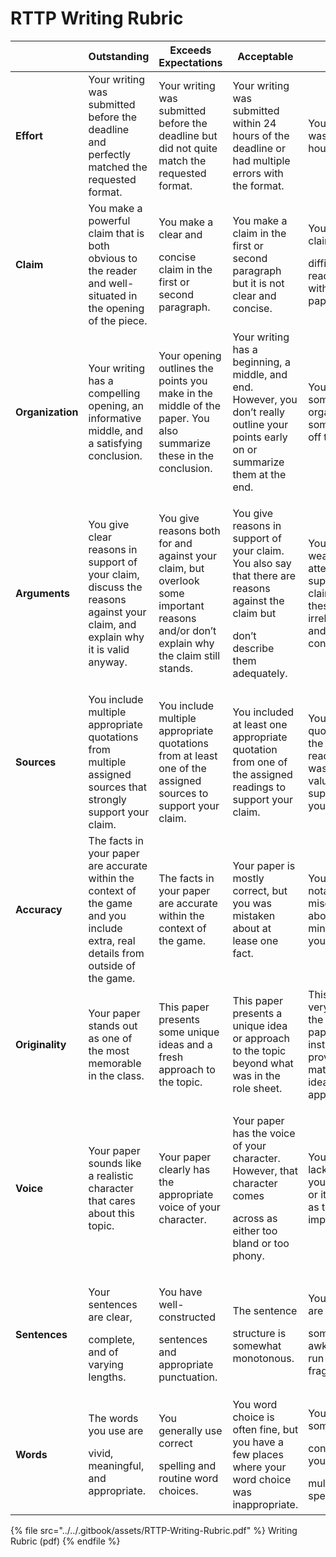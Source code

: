 # RTTP Writing Rubric



|                  | Outstanding                                                                                                                       | Exceeds Expectations                                                                                                                   | Acceptable                                                                                                                                        | Poor                                                                                                           | Dreadful                                                                                                          |
| ---------------- | --------------------------------------------------------------------------------------------------------------------------------- | -------------------------------------------------------------------------------------------------------------------------------------- | ------------------------------------------------------------------------------------------------------------------------------------------------- | -------------------------------------------------------------------------------------------------------------- | ----------------------------------------------------------------------------------------------------------------- |
| **Effort**       | Your writing was submitted before the deadline and perfectly matched the requested format.                                        | Your writing was submitted before the deadline but did not quite match the requested format.                                           | Your writing was submitted within 24 hours of the deadline or had multiple errors with the format.                                                | Your writing was over 24 hours late.                                                                           | Your writing was not submitted until the instructor asked for it.                                                 |
| **Claim**        | You make a powerful claim that is both obvious to the reader and well-situated in the opening of the piece.                       | <p>You make a clear and</p><p>concise claim in the first or second paragraph.</p>                                                      | You make a claim in the first or second paragraph but it is not clear and concise.                                                                | <p>You make a claim, but it is</p><p>difficult for the reader to find it within the paper.</p>                 | Your claim is unclear to the reader.                                                                              |
| **Organization** | Your writing has a compelling opening, an informative middle, and a satisfying conclusion.                                        | Your opening outlines the points you make in the middle of the paper. You also summarize these in the conclusion.                      | Your writing has a beginning, a middle, and end. However, you don’t really outline your points early on or summarize them at the end.             | Your writing is somewhat organized but sometimes gets off topic.                                               | Your writing is aimless and disorganized.                                                                         |
| **Arguments**    | You give clear reasons in support of your claim, discuss the reasons against your claim, and explain why it is valid anyway.      | You give reasons both for and against your claim, but overlook some important reasons and/or don’t explain why the claim still stands. | <p>You give reasons in support of your claim. You also say that there are reasons against the claim but</p><p>don’t describe them adequately.</p> | You give 1 or 2 weak reasons attempting to support your claim. However these are irrelevant and/or confusing.  | You do not give any convincing reasons in support of your claim.                                                  |
| **Sources**      | You include multiple appropriate quotations from multiple assigned sources that strongly support your claim.                      | You include multiple appropriate quotations from at least one of the assigned sources to support your claim.                           | You included at least one appropriate quotation from one of the assigned readings to support your claim.                                          | You included a quotation from the assigned readings, but it was marginally valuable in supporting your claim.  | You did not include quotations from the assigned readings to support your claim.                                  |
| **Accuracy**     | The facts in your paper are accurate within the context of the game and you include extra, real details from outside of the game. | The facts in your paper are accurate within the context of the game.                                                                   | Your paper is mostly correct, but you was mistaken about at lease one fact.                                                                       | You had notable misconceptions about some minor facts in your paper.                                           | You had serious misconceptions about major facts in your paper.                                                   |
| **Originality**  | Your paper stands out as one of the most memorable in the class.                                                                  | This paper presents some unique ideas and a fresh approach to the topic.                                                               | This paper presents a unique idea or approach to the topic beyond what was in the role sheet.                                                     | This paper is very similar to the other papers or the instructor-provided materials in its ideas and approach. | This paper could have been written by someone not taking this particular class.                                   |
| **Voice**        | Your paper sounds like a realistic character that cares about this topic.                                                         | Your paper clearly has the appropriate voice of your character.                                                                        | <p>Your paper has the voice of your character. However, that character comes</p><p>across as either too bland or too phony.</p>                   | Your paper lacks a voice of your character or it is so weak as to be imperceptible.                            | Your writing is too informal. It appears that you did not take this assignment seriously.                         |
| **Sentences**    | <p>Your sentences are clear,</p><p>complete, and of varying lengths.</p>                                                          | <p>You have well-constructed</p><p>sentences and appropriate punctuation.</p>                                                          | <p>The sentence</p><p>structure is somewhat monotonous.</p>                                                                                       | <p>Your sentences are</p><p>sometimes awkward with run-ons or fragments.</p>                                   | Many run-ons, fragments, and awkward phrasing make your essay hard to read. You use the same words over and over. |
| **Words**        | <p>The words you use are</p><p>vivid, meaningful, and appropriate.</p>                                                            | <p>You generally use correct</p><p>spelling and routine word choices.</p>                                                              | You word choice is often fine, but you have a few places where your word choice was inappropriate.                                                | <p>Your words are sometimes</p><p>confusing or you have</p><p>multiple spelling errors.</p>                    | <p>Numerous errors in word</p><p>choice or spelling make your paper hard to read.</p>                             |

{% file src="../../.gitbook/assets/RTTP-Writing-Rubric.pdf" %}
Writing Rubric (pdf)
{% endfile %}
